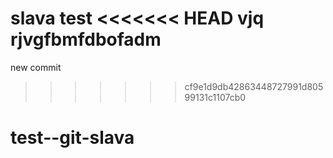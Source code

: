 slava test
<<<<<<< HEAD
vjq rjvgfbmfdbofadm
=======
new commit
>>>>>>> cf9e1d9db42863448727991d80599131c1107cb0
# test--git-slava
